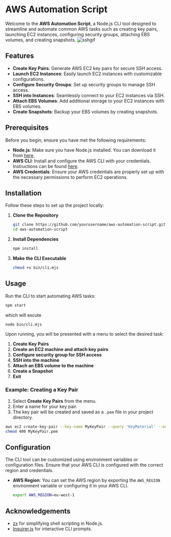 # AWS Automation Script

Welcome to the **AWS Automation Script**, a Node.js CLI tool designed to streamline and automate common AWS tasks such as creating key pairs, launching EC2 instances, configuring security groups, attaching EBS volumes, and creating snapshots.
![sshgif](https://github.com/user-attachments/assets/37788e5e-8620-410c-834e-b995a474c931)

## Features

- **Create Key Pairs**: Generate AWS EC2 key pairs for secure SSH access.
- **Launch EC2 Instances**: Easily launch EC2 instances with customizable configurations.
- **Configure Security Groups**: Set up security groups to manage SSH access.
- **SSH into Instances**: Seamlessly connect to your EC2 instances via SSH.
- **Attach EBS Volumes**: Add additional storage to your EC2 instances with EBS volumes.
- **Create Snapshots**: Backup your EBS volumes by creating snapshots.

## Prerequisites

Before you begin, ensure you have met the following requirements:

- **Node.js**: Make sure you have Node.js installed. You can download it from [here](https://nodejs.org/).
- **AWS CLI**: Install and configure the AWS CLI with your credentials. Instructions can be found [here](https://docs.aws.amazon.com/cli/latest/userguide/cli-chap-install.html).
- **AWS Credentials**: Ensure your AWS credentials are properly set up with the necessary permissions to perform EC2 operations.

## Installation

Follow these steps to set up the project locally:

1. **Clone the Repository**

   ```bash
   git clone https://github.com/yourusername/aws-automation-script.git
   cd aws-automation-script
   ``` 

2. **Install Dependencies**

   ```bash
   npm install
   ``` 

3. **Make the CLI Executable**

   ```bash
   chmod +x bin/cli.mjs
   ``` 

## Usage

Run the CLI to start automating AWS tasks:
```bash
npm start 
``` 
which will excute 
```bash
node bin/cli.mjs
``` 

Upon running, you will be presented with a menu to select the desired task:

1. **Create Key Pairs**
2. **Create an EC2 machine and attach key pairs**
3. **Configure security group for SSH access**
4. **SSH into the machine**
5. **Attach an EBS volume to the machine**
6. **Create a Snapshot**
7. **Exit**

### Example: Creating a Key Pair

1. Select **Create Key Pairs** from the menu.
2. Enter a name for your key pair.
3. The key pair will be created and saved as a `.pem` file in your project directory.

```bash
aws ec2 create-key-pair --key-name MyKeyPair --query 'KeyMaterial' --output text > MyKeyPair.pem
chmod 400 MyKeyPair.pem
``` 

## Configuration

The CLI tool can be customized using environment variables or configuration files. Ensure that your AWS CLI is configured with the correct region and credentials.

- **AWS Region**: You can set the AWS region by exporting the `AWS_REGION` environment variable or configuring it in your AWS CLI.

   ```bash
   export AWS_REGION=eu-west-1
   ``` 


## Acknowledgements

- [zx](https://github.com/google/zx) for simplifying shell scripting in Node.js.
- [Inquirer.js](https://github.com/SBoudrias/Inquirer.js/) for interactive CLI prompts.
